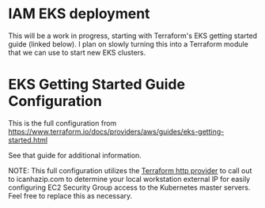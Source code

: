 # IAM EKS deployment

This will be a work in progress, starting with Terraform's EKS getting started
guide (linked below). I plan on slowly turning this into a Terraform module that
we can use to start new EKS clusters.

# EKS Getting Started Guide Configuration

This is the full configuration from https://www.terraform.io/docs/providers/aws/guides/eks-getting-started.html

See that guide for additional information.

NOTE: This full configuration utilizes the [Terraform http provider](https://www.terraform.io/docs/providers/http/index.html) to call out to icanhazip.com to determine your local workstation external IP for easily configuring EC2 Security Group access to the Kubernetes master servers. Feel free to replace this as necessary.

